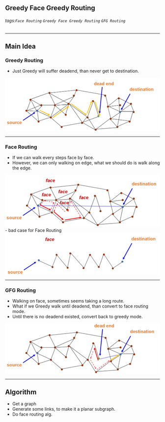 ## Greedy Face Greedy Routing
###### tags:`Face Routing` `Greedy Face Greedy Routing` `GFG Routing`

---
## Main Idea
### Greedy Routing
- Just Greedy will suffer deadend, than never get to destination.
<img src=https://github.com/wewanadi/GFG_routing/blob/master/.picture/GFG%20(2).png width="600">

---
### Face Routing
- If we can walk every steps face by face.
- However, we can only walking on edge, what we should do is walk along the edge.
<img src=https://github.com/wewanadi/GFG_routing/blob/master/.picture/GFG%20(3).png width="600">
- bad case for Face Routing
<img src=https://github.com/wewanadi/GFG_routing/blob/master/.picture/GFG%20(5).png width="600">

---
### GFG Routing
- Walking on face, sometimes seems taking a long route.
- What if we Greedy walk until deadend, than convert to face routing mode.
- Until there is no deadend existed, convert back to greedy mode.
<img src=https://github.com/wewanadi/GFG_routing/blob/master/.picture/GFG%20(4).png width="600">

---

## Algorithm
- Get a graph
- Generate some links, to make it a planar subgraph.
- Do face routing alg.
